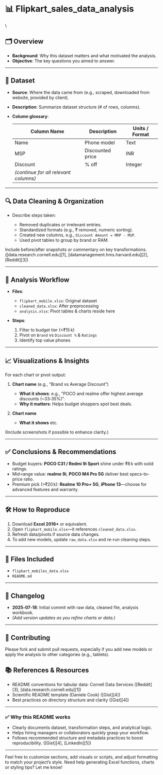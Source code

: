 
# 📊 Flipkart_sales_data_analysis
\
## 🗂️ Overview

* **Background**: Why this dataset matters and what motivated the analysis.
* **Objective**: The key questions you aimed to answer.

---

## 🧮 Dataset

* **Source**: Where the data came from (e.g., scraped, downloaded from website, provided by client).
* **Description**: Summarize dataset structure (# of rows, columns).
* **Column glossary**:

  | Column Name                           | Description      | Units / Format |
  | ------------------------------------- | ---------------- | -------------- |
  | Name                                  | Phone model      | Text           |
  | MSP                                   | Discounted price | INR            |
  | Discount                              | % off            | Integer        |
  | *(continue for all relevant columns)* |                  |                |

---

## 🔍 Data Cleaning & Organization

* Describe steps taken:

  * Removed duplicates or irrelevant entries.
  * Standardized formats (e.g., ₹ removed, numeric sorting).
  * Created new columns, e.g., `Discount Amount = MRP - MSP`.
  * Used pivot tables to group by brand or RAM.

Include before/after snapshots or commentary on key transformations. ([data.research.cornell.edu][1], [datamanagement.hms.harvard.edu][2], [Reddit][3])

---

## 🧩 Analysis Workflow

* **Files**:

  * `flipkart_mobile.xlsx`: Original dataset
  * `cleaned_data.xlsx`: After preprocessing
  * `analysis.xlsx`: Pivot tables & charts reside here
* **Steps**:

  1. Filter to budget tier (<₹15 k)
  2. Pivot on `Brand` vs `Discount %` & `Ratings`
  3. Identify top value phones

---

## 📈 Visualizations & Insights

For each chart or pivot output:

1. **Chart name** (e.g., “Brand vs Average Discount”)

   * **What it shows**: e.g., "POCO and realme offer highest average discounts (\~33‑35%)".
   * **Why it matters**: Helps budget shoppers spot best deals.

2. **Chart name**

   * **What it shows** etc.

(Include screenshots if possible to enhance clarity.)

---

## ✅ Conclusions & Recommendations

* Budget buyers: **POCO C31 / Redmi 9i Sport** shine under ₹8 k with solid ratings.
* Mid‑range value: **realme 9i**, **POCO M4 Pro 5G** deliver best specs-to-price ratio.
* Premium pick (>₹20 k): **Realme 10 Pro+ 5G**, **iPhone 13**—choose for advanced features and warranty.

---

## 🛠️ How to Reproduce

1. Download **Excel 2016+** or equivalent.
2. Open `flipkart_mobile.xlsx`—it references `cleaned_data.xlsx`.
4. Refresh data/pivots if source data changes.
5. To add new models, update `raw_data.xlsx` and re-run cleaning steps.

---

## 📎 Files Included

* `flipkart_mobiles_data.xlsx`
* `README.md`

---

## 📅 Changelog

* **2025‑07‑18**: Initial commit with raw data, cleaned file, analysis workbook.
* *(Add version updates as you refine charts or data.)*

---

## 🧩 Contributing

Please fork and submit pull requests, especially if you add new models or apply the analysis to other categories (e.g., tablets).

## 📚 References & Resources

* README conventions for tabular data: Cornell Data Services ([Reddit][3], [data.research.cornell.edu][1])
* Scientific README template (Daniele Cook) ([Gist][4])
* Best practices on directory structure and clarity ([Gist][4])

---

### ✅ Why this README works

* Clearly documents dataset, transformation steps, and analytical logic.
* Helps hiring managers or collaborators quickly grasp your workflow.
* Follows recommended structure and metadata practices to boost reproducibility. ([Gist][4], [LinkedIn][5])

---

Feel free to customize sections, add visuals or scripts, and adjust formatting to match your project’s style. Need help generating Excel functions, charts or styling tips? Let me know!
